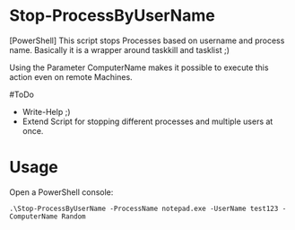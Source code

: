 # Stop-ProcessByUserName
[PowerShell] This script stops Processes based on username and process name. Basically it is a wrapper around taskkill and tasklist ;)

Using the Parameter ComputerName makes it possible to execute this action even on remote Machines.

#ToDo
- Write-Help ;)
- Extend Script for stopping different processes and multiple users at once.

# Usage
Open a PowerShell console:
```
.\Stop-ProcessByUserName -ProcessName notepad.exe -UserName test123 -ComputerName Random
```